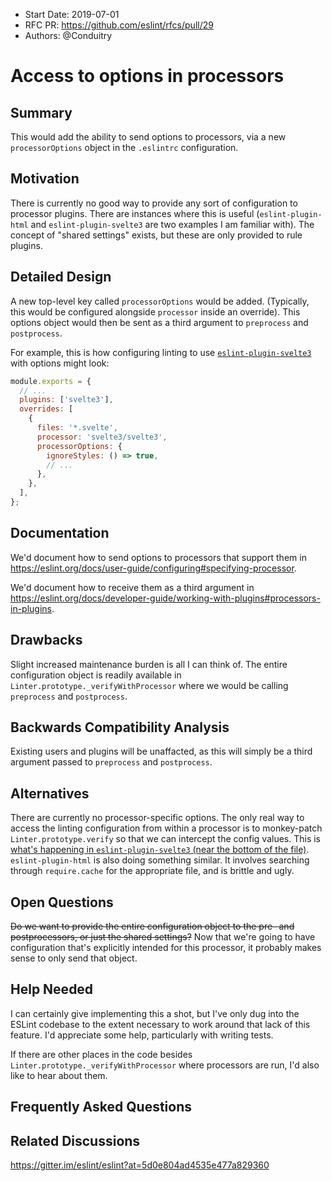 - Start Date: 2019-07-01
- RFC PR: https://github.com/eslint/rfcs/pull/29
- Authors: @Conduitry

# Access to options in processors

## Summary

This would add the ability to send options to processors, via a new `processorOptions` object in the `.eslintrc` configuration.

## Motivation

There is currently no good way to provide any sort of configuration to processor plugins. There are instances where this is useful (`eslint-plugin-html` and `eslint-plugin-svelte3` are two examples I am familiar with). The concept of "shared settings" exists, but these are only provided to rule plugins.

## Detailed Design

A new top-level key called `processorOptions` would be added. (Typically, this would be configured alongside `processor` inside an override). This options object would then be sent as a third argument to `preprocess` and `postprocess`.

For example, this is how configuring linting to use [`eslint-plugin-svelte3`](https://github.com/sveltejs/eslint-plugin-svelte3) with options might look:

```js
module.exports = {
  // ...
  plugins: ['svelte3'],
  overrides: [
    {
      files: '*.svelte',
      processor: 'svelte3/svelte3',
      processorOptions: {
        ignoreStyles: () => true,
        // ...
      },
    },
  ],
};
```

## Documentation

We'd document how to send options to processors that support them in <https://eslint.org/docs/user-guide/configuring#specifying-processor>.

We'd document how to receive them as a third argument in <https://eslint.org/docs/developer-guide/working-with-plugins#processors-in-plugins>.

## Drawbacks

Slight increased maintenance burden is all I can think of. The entire configuration object is readily available in `Linter.prototype._verifyWithProcessor` where we would be calling `preprocess` and `postprocess`.

## Backwards Compatibility Analysis

Existing users and plugins will be unaffacted, as this will simply be a third argument passed to `preprocess` and `postprocess`.

## Alternatives

There are currently no processor-specific options. The only real way to access the linting configuration from within a processor is to monkey-patch `Linter.prototype.verify` so that we can intercept the config values. This is [what's happening in `eslint-plugin-svelte3` (near the bottom of the file)](https://github.com/sveltejs/eslint-plugin-svelte3/blob/master/index.js). `eslint-plugin-html` is also doing something similar. It involves searching through `require.cache` for the appropriate file, and is brittle and ugly.

## Open Questions

~~Do we want to provide the entire configuration object to the pre- and postprocessors, or just the shared settings?~~ Now that we're going to have configuration that's explicitly intended for this processor, it probably makes sense to only send that object.

## Help Needed

I can certainly give implementing this a shot, but I've only dug into the ESLint codebase to the extent necessary to work around that lack of this feature. I'd appreciate some help, particularly with writing tests.

If there are other places in the code besides `Linter.prototype._verifyWithProcessor` where processors are run, I'd also like to hear about them.

## Frequently Asked Questions

## Related Discussions

https://gitter.im/eslint/eslint?at=5d0e804ad4535e477a829360
